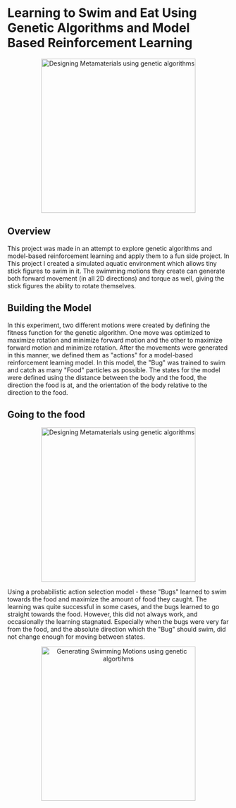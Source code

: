 # Learning to Swim and Eat Using Genetic Algorithms and Model Based Reinforcement Learning





<p align="center">     
  <img src=https://github.com/BjBodner/Portfolio/blob/master/Machine_Learning_and_Optimization_Projects/Learning_to_Swim_and_Eat_Using_GA_and_Model_Based_RL/Learning_To_Swim_And_Eat_Snippet2.gif width="350" title="Designing Metamaterials using genetic algorithms">
</p>
   

  ## Overview
This project was made in an attempt to explore genetic algorithms and model-based reinforcement learning and apply them to a fun side project. 
In This project I created a simulated aquatic environment which allows tiny stick figures to swim in it. The swimming motions they create can generate both forward movement (in all 2D directions) and torque as well, giving the stick figures the ability to rotate themselves. 

## Building the Model
In this experiment, two different motions were created by defining the fitness function for the genetic algorithm. One move was optimized to maximize rotation and minimize forward motion and the other to maximize forward motion and minimize rotation.
After the movements were generated in this manner, we defined them as "actions" for a model-based reinforcement learning model. In this model, the "Bug" was trained to swim and catch as many "Food" particles as possible.
The states for the model were defined using the distance between the body and the food,
the direction the food is at, and the orientation of the body relative to the direction to the food.

## Going to the food  
<p align="center">   
   <img src=https://github.com/BjBodner/Portfolio/blob/master/Machine_Learning_and_Optimization_Projects/Learning_to_Swim_and_Eat_Using_GA_and_Model_Based_RL/Learning_To_Swim_And_Eat_Snippet3.gif width="350" title="Designing Metamaterials using genetic algorithms">
</p>
     

Using a probabilistic action selection model - these "Bugs" learned to swim towards the food and maximize the amount of food they caught. The learning was quite successful in some cases, 
and the bugs learned to go straight towards the food. However, this did not always work, and occasionally the learning stagnated. Especially when the bugs were very far from the food, and the absolute direction which the "Bug" should swim, did not change enough for moving between states.

<p align="center">
    <img src=https://github.com/BjBodner/Portfolio/blob/master/Machine_Learning_and_Optimization_Projects/Learning_to_Swim_and_Eat_Using_GA_and_Model_Based_RL/Learning_To_Swim_And_Eat_Snippet1.gif width="350" title="Generating Swimming Motions using genetic algortihms">
    
